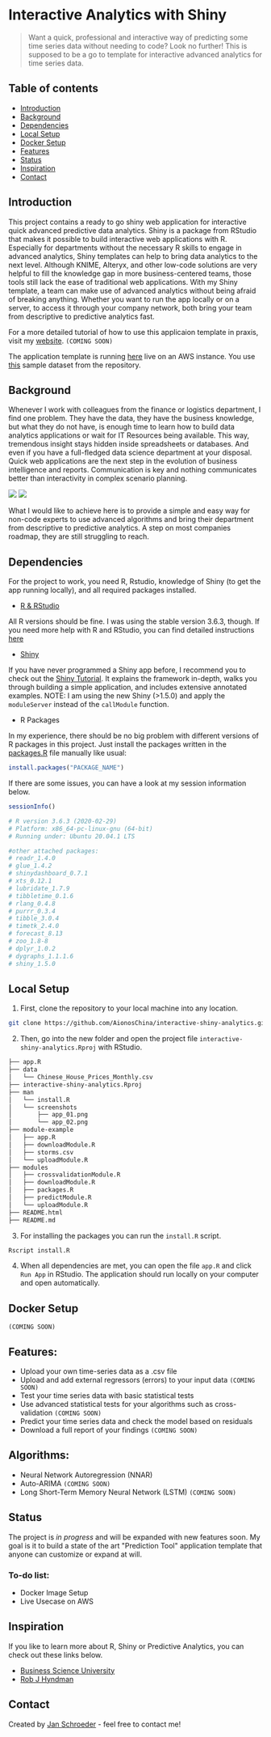 # Interactive Analytics with Shiny
> Want a quick, professional and interactive way of predicting some time series data without needing to code? Look no further! This is supposed to be a go to template for interactive advanced analytics for time series data.

## Table of contents
* [Introduction](#introduction)
* [Background](#background)
* [Dependencies](#dependencies)
* [Local Setup](#local-setup)
* [Docker Setup](#docker-setup)
* [Features](#features)
* [Status](#status)
* [Inspiration](#inspiration)
* [Contact](#contact)

## Introduction
This project contains a ready to go shiny web application for interactive quick advanced predictive data analytics. Shiny is a package from RStudio that makes it possible to build interactive web applications with R.
Especially for departments without the necessary R skills to engage in advanced analytics, Shiny templates can help to bring data analytics to the next level. Although KNIME, Alteryx, and other low-code solutions are very helpful to fill the knowledge gap in more business-centered teams, those tools still lack the ease of traditional web applications. With my Shiny template, a team can make use of advanced analytics without being afraid of breaking anything. Whether you want to run the app locally or on a server, to access it through your company network, both bring your team from descriptive to predictive analytics fast.

For a more detailed tutorial of how to use this applicaion template in praxis, visit my [website](http://schroederjan.com/). `(COMING SOON)`

The application template is running [here](http://ec2-3-122-102-50.eu-central-1.compute.amazonaws.com:3838/interactive-shiny-analytics/) live on an AWS instance. You use [this](https://github.com/AionosChina/interactive-shiny-analytics/tree/main/data) sample dataset from the repository.

## Background
Whenever I work with colleagues from the finance or logistics department, I find one problem. They have the data, they have the business knowledge, but what they do not have, is enough time to learn how to build data analytics applications or wait for IT Resources being available. This way, tremendous insight stays hidden inside spreadsheets or databases. And even if you have a full-fledged data science department at your disposal. Quick web applications are the next step in the evolution of business intelligence and reports. Communication is key and nothing communicates better than interactivity in complex scenario planning. 

![](man/screenshots/app_01.png)
![](man/screenshots/app_02.png)

What I would like to achieve here is to provide a simple and easy way for non-code experts to use advanced algorithms and bring their department from descriptive to predictive analytics. A step on most companies roadmap, they are still struggling to reach.

## Dependencies
For the project to work, you need R, Rstudio, knowledge of Shiny (to get the app running locally), and all required packages installed.

* [R & RStudio](https://rstudio.com)

All R versions should be fine. I was using the stable version 3.6.3, though.
If you need more help with R and RStudio, you can find detailed instructions [here](https://rstudio.com/products/rstudio/download/#download)

* [Shiny](http://shiny.rstudio.com/tutorial/)

If you have never programmed a Shiny app before, I recommend you to check out the [Shiny Tutorial](http://shiny.rstudio.com/tutorial/). It explains the framework in-depth, walks you through building a simple application, and includes extensive annotated examples.
NOTE: I am using the new Shiny (>1.5.0) and apply the `moduleServer` instead of the `callModule` function.

* R Packages

In my experience, there should be no big problem with different versions of R packages in this project. Just install the packages written in the [packages.R](https://github.com/AionosChina/interactive-shiny-analytics/blob/main/modules/packages.R) file manually like usual:
```r
install.packages("PACKAGE_NAME")
```
If there are some issues, you can have a look at my session information below.
```r
sessionInfo()

# R version 3.6.3 (2020-02-29)
# Platform: x86_64-pc-linux-gnu (64-bit)
# Running under: Ubuntu 20.04.1 LTS

#other attached packages:
# readr_1.4.0
# glue_1.4.2
# shinydashboard_0.7.1
# xts_0.12.1
# lubridate_1.7.9
# tibbletime_0.1.6
# rlang_0.4.8
# purrr_0.3.4
# tibble_3.0.4
# timetk_2.4.0        
# forecast_8.13
# zoo_1.8-8 
# dplyr_1.0.2 
# dygraphs_1.1.1.6  
# shiny_1.5.0         
```
## Local Setup
 1. First, clone the repository to your local machine into any location.
 
```bash
git clone https://github.com/AionosChina/interactive-shiny-analytics.git
```

2. Then, go into the new folder and open the project file `interactive-shiny-analytics.Rproj` with RStudio.

```bash
├── app.R
├── data
│   └── Chinese_House_Prices_Monthly.csv
├── interactive-shiny-analytics.Rproj
├── man
│   └── install.R
│   └── screenshots
│       ├── app_01.png
│       └── app_02.png
├── module-example
│   ├── app.R
│   ├── downloadModule.R
│   ├── storms.csv
│   └── uploadModule.R
├── modules
│   ├── crossvalidationModule.R
│   ├── downloadModule.R
│   ├── packages.R
│   ├── predictModule.R
│   └── uploadModule.R
├── README.html
├── README.md
```
3. For installing the packages you can run the `install.R` script.
```r
Rscript install.R
```

4. When all dependencies are met, you can open the file `app.R` and click `Run App` in RStudio.
The application should run locally on your computer and open automatically.

## Docker Setup
`(COMING SOON)`

## Features:
* Upload your own time-series data as a .csv file
* Upload and add external regressors (errors) to your input data `(COMING SOON)`
* Test your time series data with basic statistical tests
* Use advanced statistical tests for your algorithms such as cross-validation `(COMING SOON)`
* Predict your time series data and check the model based on residuals
* Download a full report of your findings `(COMING SOON)`

## Algorithms:
* Neural Network Autoregression (NNAR)
* Auto-ARIMA `(COMING SOON)`
* Long Short-Term Memory Neural Network (LSTM) `(COMING SOON)`

## Status
The project is _in progress_ and will be expanded with new features soon.
My goal is it to build a state of the art "Prediction Tool" application template that anyone can customize or expand at will.

### To-do list:
* Docker Image Setup
* Live Usecase on AWS

## Inspiration
If you like to learn more about R, Shiny or Predictive Analytics, you can check out these links below.

* [Business Science University](https://university.business-science.io/)
* [Rob J Hyndman](https://robjhyndman.com/publications/)

## Contact
Created by [Jan Schroeder](https://www.schroederjan.com/) - feel free to contact me!


